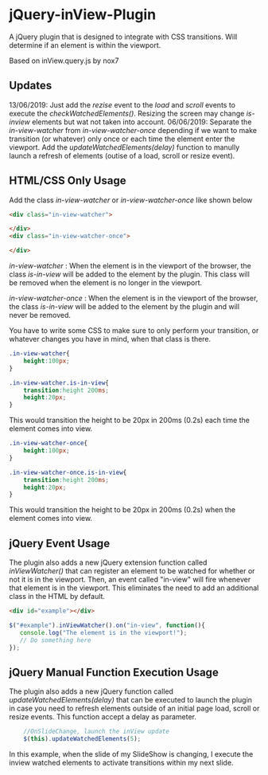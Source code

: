# jQuery-inView-Plugin
A jQuery plugin that is designed to integrate with CSS transitions. Will determine if an element is within the viewport.

Based on inView.query.js by nox7

## Updates
13/06/2019: Just add the _rezise_ event to the _load_ and _scroll_ events to execute the _checkWatchedElements()_. Resizing the screen may change _is-inview_ elements but wat not taken into account.
06/06/2019: Separate the _in-view-watcher_ from _in-view-watcher-once_ depending if we want to make transition (or whatever) only once or each time the element enter the viewport.
			Add the _updateWatchedElements(delay)_ function to manully launch a refresh of elements (outise of a load, scroll or resize event).

## HTML/CSS Only Usage
Add the class _in-view-watcher_  or _in-view-watcher-once_ like shown below
```html
<div class="in-view-watcher">

</div>
<div class="in-view-watcher-once">

</div>
```

_in-view-watcher_ : When the element is in the viewport of the browser, the class _is-in-view_ will be added to the element by the plugin. This class will be removed when the element is no longer in the viewport.

_in-view-watcher-once_ : When the element is in the viewport of the browser, the class _is-in-view_ will be added to the element by the plugin and will never be removed.

You have to write some CSS to make sure to only perform your transition, or whatever changes you have in mind, when that class is there.

```css
.in-view-watcher{
    height:100px;
}

.in-view-watcher.is-in-view{
    transition:height 200ms;
    height:20px;
}
```

This would transition the height to be 20px in 200ms (0.2s) each time the element comes into view.

```css
.in-view-watcher-once{
    height:100px;
}

.in-view-watcher-once.is-in-view{
    transition:height 200ms;
    height:20px;
}
```

This would transition the height to be 20px in 200ms (0.2s) when the element comes into view.


## jQuery Event Usage

The plugin also adds a new jQuery extension function called _inViewWatcher()_ that can register an element to be watched for whether or not it is in the viewport. Then, an event called "in-view" will fire whenever that element is in the viewport. This eliminates the need to add an additional class in the HTML by default.

```html
<div id="example"></div>
```

```javascript
$("#example").inViewWatcher().on("in-view", function(){
   console.log("The element is in the viewport!");
   // Do something here
});
```

## jQuery Manual Function Execution Usage

The plugin also adds a new jQuery function called _updateWatchedElements(delay)_ that can be executed to launch the plugin in case you need to refresh elements outside of an initial page load, scroll or resize events. This function accept a delay as parameter.


```javascript
	//OnSlideChange, launch the inView update
	$(this).updateWatchedElements(5);
```

In this example, when the slide of my SlideShow is changing, I execute the inview watched elements to activate transitions within my next slide.